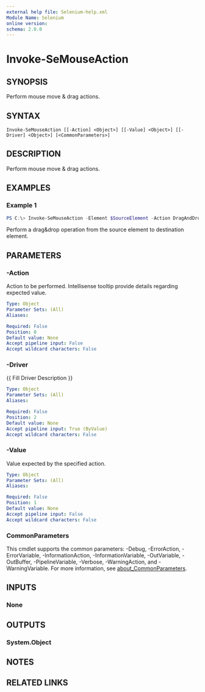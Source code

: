 ```yaml
---
external help file: Selenium-help.xml
Module Name: Selenium
online version:
schema: 2.0.0
---
```


# Invoke-SeMouseAction

## SYNOPSIS
Perform mouse move & drag actions.

## SYNTAX

```
Invoke-SeMouseAction [[-Action] <Object>] [[-Value] <Object>] [[-Driver] <Object>] [<CommonParameters>]
```

## DESCRIPTION
Perform mouse move & drag actions.

## EXAMPLES

### Example 1
```powershell
PS C:\> Invoke-SeMouseAction -Element $SourceElement -Action DragAndDrop -Value $DestinationElement
```

Perform a drag&drop operation from the source element to destination element.

## PARAMETERS

### -Action
Action to be performed. Intellisense tooltip provide details regarding expected value.

```yaml
Type: Object
Parameter Sets: (All)
Aliases:

Required: False
Position: 0
Default value: None
Accept pipeline input: False
Accept wildcard characters: False
```

### -Driver
{{ Fill Driver Description }}

```yaml
Type: Object
Parameter Sets: (All)
Aliases:

Required: False
Position: 2
Default value: None
Accept pipeline input: True (ByValue)
Accept wildcard characters: False
```

### -Value
Value expected by the specified action.

```yaml
Type: Object
Parameter Sets: (All)
Aliases:

Required: False
Position: 1
Default value: None
Accept pipeline input: False
Accept wildcard characters: False
```

### CommonParameters
This cmdlet supports the common parameters: -Debug, -ErrorAction, -ErrorVariable, -InformationAction, -InformationVariable, -OutVariable, -OutBuffer, -PipelineVariable, -Verbose, -WarningAction, and -WarningVariable. For more information, see [about_CommonParameters](http://go.microsoft.com/fwlink/?LinkID=113216).

## INPUTS

### None

## OUTPUTS

### System.Object
## NOTES

## RELATED LINKS

